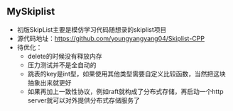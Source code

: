 ## MySkiplist
* 初版SkipList主要是模仿学习代码随想录的skiplist项目
* 源代码地址：https://github.com/youngyangyang04/Skiplist-CPP
* 待优化：
  * delete的时候没有释放内存
  * 压力测试并不是全自动的
  * 跳表的key是int型，如果使用其他类型需要自定义比较函数，当然把这块抽象出来就更好
  * 如果再加上一致性协议，例如raft就构成了分布式存储，再启动一个http server就可以对外提供分布式存储服务了